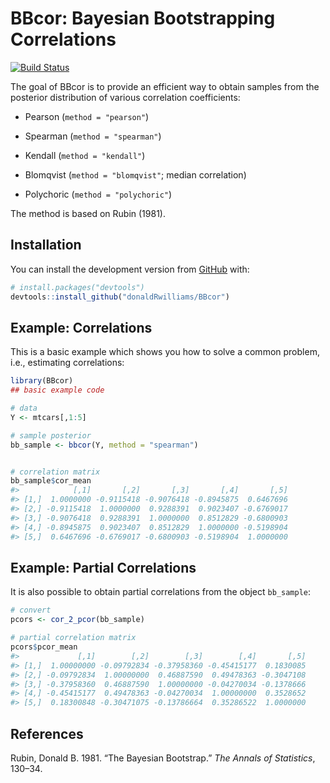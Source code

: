 
<!-- README.md is generated from README.Rmd. Please edit that file -->

# **BBcor**: Bayesian Bootstrapping Correlations

[![Build
Status](https://travis-ci.org/donaldRwilliams/BBcor.svg?branch=master)](https://travis-ci.org/donaldRwilliams/BBcor)

<!-- badges: start -->

<!-- badges: end -->

The goal of BBcor is to provide an efficient way to obtain samples from
the posterior distribution of various correlation coefficients:

  - Pearson (`method = "pearson"`)

  - Spearman (`method = "spearman"`)

  - Kendall (`method = "kendall"`)

  - Blomqvist (`method = "blomqvist"`; median correlation)

  - Polychoric (`method = "polychoric"`)

The method is based on Rubin (1981).

## Installation

<!-- You can install the released version of BBcor from [CRAN](https://CRAN.R-project.org) with: -->

<!-- ``` r -->

<!-- install.packages("BBcor") -->

<!-- ``` -->

You can install the development version from
[GitHub](https://github.com/) with:

``` r
# install.packages("devtools")
devtools::install_github("donaldRwilliams/BBcor")
```

## Example: Correlations

This is a basic example which shows you how to solve a common problem,
i.e., estimating correlations:

``` r
library(BBcor)
## basic example code

# data
Y <- mtcars[,1:5]

# sample posterior
bb_sample <- bbcor(Y, method = "spearman")


# correlation matrix
bb_sample$cor_mean
#>            [,1]       [,2]       [,3]       [,4]       [,5]
#> [1,]  1.0000000 -0.9115418 -0.9076418 -0.8945875  0.6467696
#> [2,] -0.9115418  1.0000000  0.9288391  0.9023407 -0.6769017
#> [3,] -0.9076418  0.9288391  1.0000000  0.8512829 -0.6800903
#> [4,] -0.8945875  0.9023407  0.8512829  1.0000000 -0.5198904
#> [5,]  0.6467696 -0.6769017 -0.6800903 -0.5198904  1.0000000
```

## Example: Partial Correlations

It is also possible to obtain partial correlations from the object
`bb_sample`:

``` r
# convert
pcors <- cor_2_pcor(bb_sample)

# partial correlation matrix
pcors$pcor_mean
#>             [,1]        [,2]        [,3]        [,4]       [,5]
#> [1,]  1.00000000 -0.09792834 -0.37958360 -0.45415177  0.1830085
#> [2,] -0.09792834  1.00000000  0.46887590  0.49478363 -0.3047108
#> [3,] -0.37958360  0.46887590  1.00000000 -0.04270034 -0.1378666
#> [4,] -0.45415177  0.49478363 -0.04270034  1.00000000  0.3528652
#> [5,]  0.18300848 -0.30471075 -0.13786664  0.35286522  1.0000000
```

## References

<div id="refs" class="references">

<div id="ref-rubin1981bayesian">

Rubin, Donald B. 1981. “The Bayesian Bootstrap.” *The Annals of
Statistics*, 130–34.

</div>

</div>
